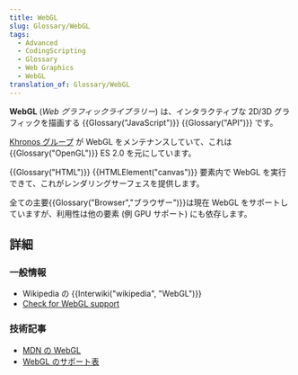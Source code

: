 ```yaml
---
title: WebGL
slug: Glossary/WebGL
tags:
  - Advanced
  - CodingScripting
  - Glossary
  - Web Graphics
  - WebGL
translation_of: Glossary/WebGL
---
```

**WebGL** (_Web グラフィックライブラリー_) は、インタラクティブな 2D/3D グラフィックを描画する {{Glossary("JavaScript")}} {{Glossary("API")}} です。

[Khronos グループ](https://www.khronos.org/) が WebGL をメンテナンスしていて、これは {{Glossary("OpenGL")}} ES 2.0 を元にしています。

{{Glossary("HTML")}} {{HTMLElement("canvas")}} 要素内で WebGL を実行できて、これがレンダリングサーフェスを提供します。

全ての主要{{Glossary("Browser","ブラウザー")}}は現在 WebGL をサポートしていますが、利用性は他の要素 (例 GPU サポート) にも依存します。

## 詳細

### 一般情報

- Wikipedia の {{Interwiki("wikipedia", "WebGL")}}
- [Check for WebGL support](http://get.webgl.org/)

### 技術記事

- [MDN の WebGL](/ja/docs/Web/WebGL)
- [WebGL のサポート表](http://caniuse.com/#feat=webgl)
